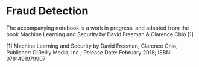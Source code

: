 # Fraud Detection

The accompanying notebook is a work in progress, and adapted from the book Machine Learning and Security by David Freeman & Clarence Chio [1]

[1] Machine Learning and Security by David Freeman, Clarence Chio; Publisher: O'Reilly Media, Inc.; Release Date: February 2018; ISBN: 9781491979907
